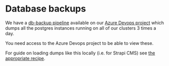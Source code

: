 # Database backups

We have a [db-backup pipeline](https://dev.azure.com/bratislava-innovation/Inovacie/_build?definitionId=28) available on our [Azure Devops project](https://dev.azure.com/bratislava-innovation/Inovacie) which dumps all the postgres instances running on all of our clusters 3 times a day.

You need access to the Azure Devops project to be able to view these.

For guide on loading dumps like this locally (i.e. for Strapi CMS) see [the appropriate recipe](../recipes/database-manipulation/load-strapi-db-in-local-dev).
